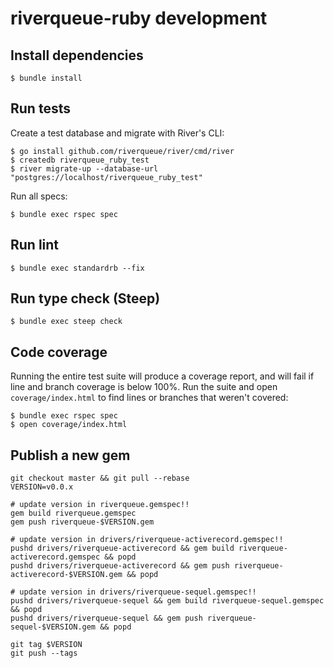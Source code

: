 # riverqueue-ruby development

## Install dependencies

```shell
$ bundle install
```
## Run tests

Create a test database and migrate with River's CLI:

```shell
$ go install github.com/riverqueue/river/cmd/river
$ createdb riverqueue_ruby_test
$ river migrate-up --database-url "postgres://localhost/riverqueue_ruby_test"
```

Run all specs:

```shell
$ bundle exec rspec spec
```

## Run lint

```shell
$ bundle exec standardrb --fix
```

## Run type check (Steep)

```shell
$ bundle exec steep check
```

## Code coverage

Running the entire test suite will produce a coverage report, and will fail if line and branch coverage is below 100%. Run the suite and open `coverage/index.html` to find lines or branches that weren't covered:

```shell
$ bundle exec rspec spec
$ open coverage/index.html
```

## Publish a new gem

```shell
git checkout master && git pull --rebase
VERSION=v0.0.x

# update version in riverqueue.gemspec!!
gem build riverqueue.gemspec
gem push riverqueue-$VERSION.gem

# update version in drivers/riverqueue-activerecord.gemspec!!
pushd drivers/riverqueue-activerecord && gem build riverqueue-activerecord.gemspec && popd
pushd drivers/riverqueue-activerecord && gem push riverqueue-activerecord-$VERSION.gem && popd

# update version in drivers/riverqueue-sequel.gemspec!!
pushd drivers/riverqueue-sequel && gem build riverqueue-sequel.gemspec && popd
pushd drivers/riverqueue-sequel && gem push riverqueue-sequel-$VERSION.gem && popd

git tag $VERSION
git push --tags
```

